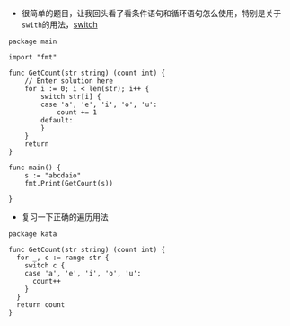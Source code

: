 - 很简单的题目，让我回头看了看条件语句和循环语句怎么使用，特别是关于`swith`的用法，[switch](http://www.runoob.com/go/go-switch-statement.html)
```
package main

import "fmt"

func GetCount(str string) (count int) {
	// Enter solution here
	for i := 0; i < len(str); i++ {
		switch str[i] {
		case 'a', 'e', 'i', 'o', 'u':
			count += 1
		default:
		}
	}
	return
}

func main() {
	s := "abcdaio"
	fmt.Print(GetCount(s))

}
```
- 复习一下正确的遍历用法
```
package kata

func GetCount(str string) (count int) {
  for _, c := range str {
    switch c {
    case 'a', 'e', 'i', 'o', 'u':
      count++
    }
  }
  return count
}
```
